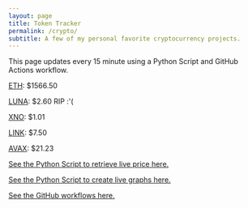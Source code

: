 ```yaml
---
layout: page
title: Token Tracker
permalink: /crypto/
subtitle: A few of my personal favorite cryptocurrency projects.
---
```


 This page updates every 15 minute using a Python Script and GitHub Actions workflow.


<!--BEGINCRYPTOINPUT-->
[ETH](https://smfxfc.github.io/crypto/eth.html): $1566.50

[LUNA](https://smfxfc.github.io/crypto/luna.html): $2.60 RIP :'(

[XNO](https://smfxfc.github.io/crypto/xno.html): $1.01

[LINK](https://smfxfc.github.io/crypto/link.html): $7.50

[AVAX](https://smfxfc.github.io/crypto/avax.html): $21.23

<!--ENDCRYPTOINPUT-->
 
 
[See the Python Script to retrieve live price here.](https://github.com/smfxfc/smfxfc.github.io/blob/master/src/get_cryptos.py)

[See the Python Script to create live graphs here.](https://github.com/smfxfc/smfxfc.github.io/blob/master/src/graph_crypto.py)

[See the GitHub workflows here.](https://github.com/smfxfc/smfxfc.github.io/blob/master/.github/workflows/)
